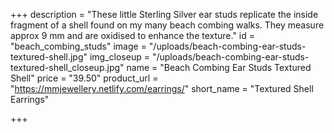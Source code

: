 +++
description = "These little Sterling Silver ear studs replicate the inside fragment of a shell found on my many beach combing walks. They measure approx 9 mm and are oxidised to enhance the texture."
id = "beach_combing_studs"
image = "/uploads/beach-combing-ear-studs-textured-shell.jpg"
img_closeup = "/uploads/beach-combing-ear-studs-textured-shell_closeup.jpg"
name = "Beach Combing Ear Studs Textured Shell"
price = "39.50"
product_url = "https://mmjewellery.netlify.com/earrings/"
short_name = "Textured Shell Earrings"

+++
